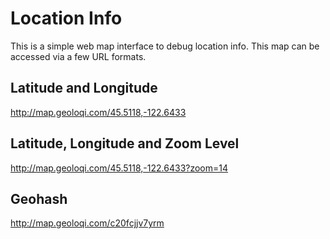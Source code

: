Location Info
=============

This is a simple web map interface to debug location info. This map can be accessed via a few URL formats.

Latitude and Longitude
----

http://map.geoloqi.com/45.5118,-122.6433


Latitude, Longitude and Zoom Level
----

http://map.geoloqi.com/45.5118,-122.6433?zoom=14

Geohash
----

http://map.geoloqi.com/c20fcjjv7yrm

